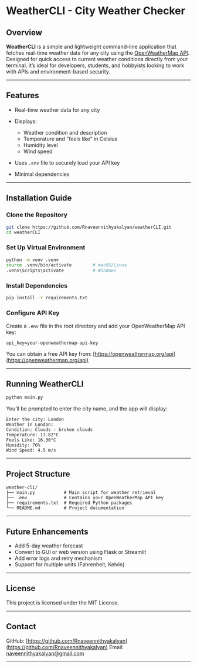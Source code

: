 # WeatherCLI - City Weather Checker

## Overview

**WeatherCLI** is a simple and lightweight command-line application that fetches real-time weather data for any city using the [OpenWeatherMap API](https://openweathermap.org/api).
Designed for quick access to current weather conditions directly from your terminal, it’s ideal for developers, students, and hobbyists looking to work with APIs and environment-based security.

---

## Features

* Real-time weather data for any city
* Displays:

  * Weather condition and description
  * Temperature and "feels like" in Celsius
  * Humidity level
  * Wind speed
* Uses `.env` file to securely load your API key
* Minimal dependencies

---

## Installation Guide

### Clone the Repository

```bash
git clone https://github.com/Rnaveennithyakalyan/weatherCLI.git
cd weatherCLI
```

### Set Up Virtual Environment

```bash
python -m venv .venv
source .venv/bin/activate        # macOS/Linux
.venv\Scripts\activate           # Windows
```

### Install Dependencies

```bash
pip install -r requirements.txt
```

### Configure API Key

Create a `.env` file in the root directory and add your OpenWeatherMap API key:

```
api_key=your-openweathermap-api-key
```

You can obtain a free API key from: [https://openweathermap.org/api](https://openweathermap.org/api)

---

## Running WeatherCLI

```bash
python main.py
```

You’ll be prompted to enter the city name, and the app will display:

```
Enter the city: London
Weather in London:
Condition: Clouds - broken clouds
Temperature: 17.82°C
Feels Like: 16.30°C
Humidity: 76%
Wind Speed: 4.5 m/s
```

---

## Project Structure

```
weather-cli/
├── main.py           # Main script for weather retrieval
├── .env              # Contains your OpenWeatherMap API key
├── requirements.txt  # Required Python packages
└── README.md         # Project documentation
```

---

## Future Enhancements

* Add 5-day weather forecast
* Convert to GUI or web version using Flask or Streamlit
* Add error logs and retry mechanism
* Support for multiple units (Fahrenheit, Kelvin)

---

## License

This project is licensed under the MIT License.

---

## Contact

GitHub: [https://github.com/Rnaveennithyakalyan](https://github.com/Rnaveennithyakalyan)
Email: [naveennithyakalyan@gmail.com](mailto:naveennithyakalyan@gmail.com)

---
